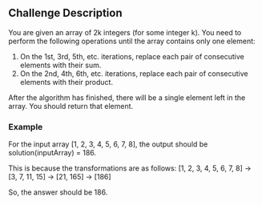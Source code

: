 ## Challenge Description

You are given an array of 2k integers (for some integer k). You need to perform the following operations until the array contains only one element:

1. On the 1st, 3rd, 5th, etc. iterations, replace each pair of consecutive elements with their sum.
2. On the 2nd, 4th, 6th, etc. iterations, replace each pair of consecutive elements with their product.

After the algorithm has finished, there will be a single element left in the array. You should return that element.

### Example

For the input array [1, 2, 3, 4, 5, 6, 7, 8], the output should be solution(inputArray) = 186.

This is because the transformations are as follows: 
[1, 2, 3, 4, 5, 6, 7, 8] -> [3, 7, 11, 15] -> [21, 165] -> [186]

So, the answer should be 186.